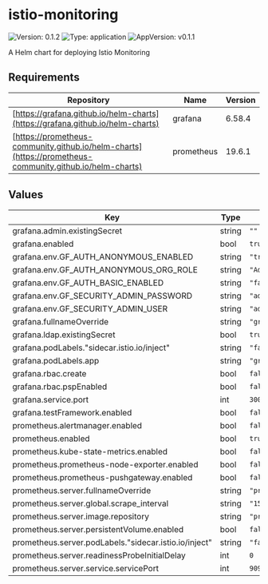 # istio-monitoring

![Version: 0.1.2](https://img.shields.io/badge/Version-0.1.2-informational?style=flat-square) ![Type: application](https://img.shields.io/badge/Type-application-informational?style=flat-square) ![AppVersion: v0.1.1](https://img.shields.io/badge/AppVersion-v0.1.1-informational?style=flat-square)

A Helm chart for deploying Istio Monitoring

## Requirements

| Repository | Name | Version |
|------------|------|---------|
| [https://grafana.github.io/helm-charts](https://grafana.github.io/helm-charts) | grafana | 6.58.4 |
| [https://prometheus-community.github.io/helm-charts](https://prometheus-community.github.io/helm-charts) | prometheus | 19.6.1 |

## Values

| Key | Type | Default | Description |
|-----|------|---------|-------------|
| grafana.admin.existingSecret | string | `""` |  |
| grafana.enabled | bool | `true` |  |
| grafana.env.GF_AUTH_ANONYMOUS_ENABLED | string | `"true"` |  |
| grafana.env.GF_AUTH_ANONYMOUS_ORG_ROLE | string | `"Admin"` |  |
| grafana.env.GF_AUTH_BASIC_ENABLED | string | `"false"` |  |
| grafana.env.GF_SECURITY_ADMIN_PASSWORD | string | `"admin"` |  |
| grafana.env.GF_SECURITY_ADMIN_USER | string | `"admin"` |  |
| grafana.fullnameOverride | string | `"grafana"` |  |
| grafana.ldap.existingSecret | bool | `true` |  |
| grafana.podLabels."sidecar.istio.io/inject" | string | `"false"` |  |
| grafana.podLabels.app | string | `"grafana"` |  |
| grafana.rbac.create | bool | `false` |  |
| grafana.rbac.pspEnabled | bool | `false` |  |
| grafana.service.port | int | `3000` |  |
| grafana.testFramework.enabled | bool | `false` |  |
| prometheus.alertmanager.enabled | bool | `false` |  |
| prometheus.enabled | bool | `true` |  |
| prometheus.kube-state-metrics.enabled | bool | `false` |  |
| prometheus.prometheus-node-exporter.enabled | bool | `false` |  |
| prometheus.prometheus-pushgateway.enabled | bool | `false` |  |
| prometheus.server.fullnameOverride | string | `"prometheus"` |  |
| prometheus.server.global.scrape_interval | string | `"15s"` |  |
| prometheus.server.image.repository | string | `"prom/prometheus"` |  |
| prometheus.server.persistentVolume.enabled | bool | `false` |  |
| prometheus.server.podLabels."sidecar.istio.io/inject" | string | `"false"` |  |
| prometheus.server.readinessProbeInitialDelay | int | `0` |  |
| prometheus.server.service.servicePort | int | `9090` |  |

